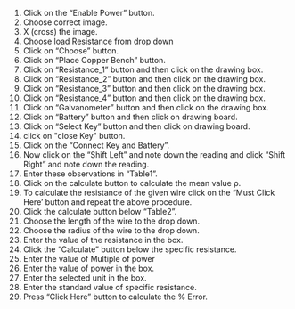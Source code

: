 1.	Click on the “Enable Power” button.
2.	Choose correct image.
3.	X (cross) the image. 
4.	Choose load Resistance from drop down
5.	Click on “Choose” button.
6.	Click on “Place Copper Bench” button.
7.	Click on “Resistance_1” button and then click on the drawing box.
8.	Click on “Resistance_2” button and then click on the drawing box.
9.	Click on “Resistance_3” button and then click on the drawing box.
10.	Click on “Resistance_4” button and then click on the drawing box.
11.	Click on “Galvanometer” button and then click on the drawing box.
12.	Click on “Battery” button and then click on drawing board.
13.	Click on “Select Key” button and then click on drawing board.
14.	click on "close Key" button.
15.	Click on the “Connect Key and Battery”.
16.	Now click on the “Shift Left” and note down the reading and click “Shift Right” and note down the reading.
17.	Enter these observations in “Table1”.
18.	Click on the calculate button to calculate the mean value ρ.
19.	To calculate the resistance of the given wire click on the “Must Click Here’ button and repeat the above procedure. 
20.	Click the calculate button below “Table2”.
21.	Choose the length of the wire to the drop down.
22.	Choose the radius of the wire to the drop down.
23.	Enter the value of the resistance in the box.
24.	Click the “Calculate” button below the specific resistance.
25.	Enter the value of Multiple of power
26.	Enter the value of power in the box.
27.	Enter the selected unit in the box.
28.	Enter the standard value of specific resistance.
29.	Press “Click Here” button to calculate the % Error.
